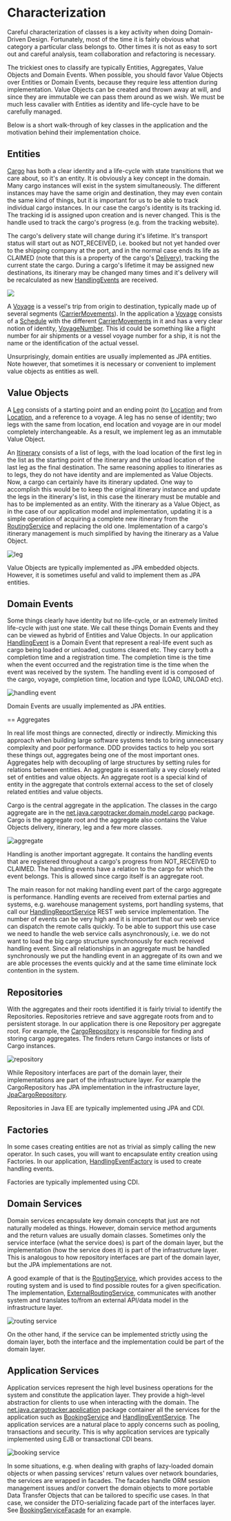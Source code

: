 # Characterization

Careful characterization of classes is a key activity when doing Domain-Driven Design. Fortunately, most of the time it is fairly obvious what category a particular class belongs to. Other times it is not as easy to sort out and careful analysis, team collaboration and refactoring is necessary.

The trickiest ones to classify are typically Entities, Aggregates, Value Objects and Domain Events. When possible, you should favor Value Objects over Entities or Domain Events, because they require less attention during implementation. Value Objects can be created and thrown away at will, and since they are immutable we can pass them around as we wish. We must be much less cavalier with Entities as identity and life-cycle have to be carefully managed.

Below is a short walk-through of key classes in the application and the motivation behind their implementation choice.

## Entities

[Cargo](https://github.com/m-reza-rahman/cargo-tracker/blob/master/src/main/java/net/java/cargotracker/domain/model/cargo/Cargo.java) has both a clear identity and a life-cycle with state transitions that we care about, so it's an entity. It is obviously a key concept in the domain. Many cargo instances will exist in the system simultaneously. The different instances may have the same origin and destination, they may even contain the same kind of things, but it is important for us to be able to track individual cargo instances. In our case the cargo's identity is its tracking id. The tracking id is assigned upon creation and is never changed. This is the handle used to track the cargo's progress \(e.g. from the tracking website\).

The cargo's delivery state will change during it's lifetime. It's transport status will start out as NOT\_RECEIVED, i.e. booked but not yet handed over to the shipping company at the port, and in the normal case ends its life as CLAIMED \(note that this is a property of the cargo's [Delivery](https://github.com/m-reza-rahman/cargo-tracker/blob/master/src/main/java/net/java/cargotracker/domain/model/cargo/Delivery.java)\), tracking the current state the cargo. During a cargo's lifetime it may be assigned new destinations, its itinerary may be changed many times and it's delivery will be recalculated as new [HandlingEvents](https://github.com/m-reza-rahman/cargo-tracker/blob/master/src/main/java/net/java/cargotracker/domain/model/handling/HandlingEvent.java) are received.

![](.gitbook/assets/cargo.png)

A [Voyage](http://java.net/projects/cargotracker/sources/svn/content/src/main/java/net/java/cargotracker/domain/model/voyage/Voyage.java) is a vessel's trip from origin to destination, typically made up of several segments \([CarrierMovements](http://java.net/projects/cargotracker/sources/svn/content/src/main/java/net/java/cargotracker/domain/model/voyage/CarrierMovement.java)\). In the application a [Voyage](http://java.net/projects/cargotracker/sources/svn/content/src/main/java/net/java/cargotracker/domain/model/voyage/Voyage.java) consists of a [Schedule](http://java.net/projects/cargotracker/sources/svn/content/src/main/java/net/java/cargotracker/domain/model/voyage/Schedule.java) with the different [CarrierMovements](http://java.net/projects/cargotracker/sources/svn/content/src/main/java/net/java/cargotracker/domain/model/voyage/CarrierMovement.java) in it and has a very clear notion of identity, [VoyageNumber](http://java.net/projects/cargotracker/sources/svn/content/src/main/java/net/java/cargotracker/domain/model/voyage/VoyageNumber.java). This id could be something like a flight number for air shipments or a vessel voyage number for a ship, it is not the name or the identification of the actual vessel.

Unsurprisingly, domain entities are usually implemented as JPA entities. Note however, that sometimes it is necessary or convenient to implement value objects as entities as well.

## Value Objects

A [Leg](http://java.net/projects/cargotracker/sources/svn/content/src/main/java/net/java/cargotracker/domain/model/cargo/Leg.java) consists of a starting point and an ending point \(to [Location](http://java.net/projects/cargotracker/sources/svn/content/src/main/java/net/java/cargotracker/domain/model/location/Location.java) and from [Location](http://java.net/projects/cargotracker/sources/svn/content/src/main/java/net/java/cargotracker/domain/model/location/Location.java), and a reference to a voyage. A leg has no sense of identity; two legs with the same from location, end location and voyage are in our model completely interchangeable. As a result, we implement leg as an immutable Value Object.

An [Itinerary](http://java.net/projects/cargotracker/sources/svn/content/src/main/java/net/java/cargotracker/domain/model/cargo/Itinerary.java) consists of a list of legs, with the load location of the first leg in the list as the starting point of the itinerary and the unload location of the last leg as the final destination. The same reasoning applies to itineraries as to legs, they do not have identity and are implemented as Value Objects. Now, a cargo can certainly have its itinerary updated. One way to accomplish this would be to keep the original itinerary instance and update the legs in the itinerary's list, in this case the itinerary must be mutable and has to be implemented as an entity. With the itinerary as a Value Object, as in the case of our application model and implementation, updating it is a simple operation of acquiring a complete new itinerary from the [RoutingService](http://java.net/projects/cargotracker/sources/svn/content/src/main/java/net/java/cargotracker/domain/service/RoutingService.java) and replacing the old one. Implementation of a cargo's itinerary management is much simplified by having the itinerary as a Value Object.

![leg](.gitbook/assets/leg.png)

Value Objects are typically implemented as JPA embedded objects. However, it is sometimes useful and valid to implement them as JPA entities.

## Domain Events

Some things clearly have identity but no life-cycle, or an extremely limited life-cycle with just one state. We call these things Domain Events and they can be viewed as hybrid of Entities and Value Objects. In our application [HandlingEvent](http://java.net/projects/cargotracker/sources/svn/content/src/main/java/net/java/cargotracker/domain/model/handling/HandlingEvent.java) is a Domain Event that represent a real-life event such as cargo being loaded or unloaded, customs cleared etc. They carry both a completion time and a registration time. The completion time is the time when the event occurred and the registration time is the time when the event was received by the system. The handling event id is composed of the cargo, voyage, completion time, location and type \(LOAD, UNLOAD etc\).

![handling event](.gitbook/assets/handling_event.png)

Domain Events are usually implemented as JPA entities.

== Aggregates

In real life most things are connected, directly or indirectly. Mimicking this approach when building large software systems tends to bring unnecessary complexity and poor performance. DDD provides tactics to help you sort these things out, aggregates being one of the most important ones. Aggregates help with decoupling of large structures by setting rules for relations between entities. An aggregate is essentially a vey closely related set of entities and value objects. An aggregate root is a special kind of entity in the aggregate that controls external access to the set of closely related entities and value objects.

Cargo is the central aggregate in the application. The classes in the cargo aggregate are in the [net.java.cargotracker.domain.model.cargo](http://java.net/projects/cargotracker/sources/svn/show/src/main/java/net/java/cargotracker/domain/model/cargo) package. Cargo is the aggregate root and the aggregate also contains the Value Objects delivery, itinerary, leg and a few more classes.

![aggregate](.gitbook/assets/aggregate.png)

Handling is another important aggregate. It contains the handling events that are registered throughout a cargo's progress from NOT\_RECEIVED to CLAIMED. The handling events have a relation to the cargo for which the event belongs. This is allowed since cargo itself is an aggregate root.

The main reason for not making handling event part of the cargo aggregate is performance. Handling events are received from external parties and systems, e.g. warehouse management systems, port handling systems, that call our [HandlingReportService](http://java.net/projects/cargotracker/sources/svn/content/src/main/java/net/java/cargotracker/interfaces/handling/rest/HandlingReportService.java) REST web service implementation. The number of events can be very high and it is important that our web service can dispatch the remote calls quickly. To be able to support this use case we need to handle the web service calls asynchronously, i.e. we do not want to load the big cargo structure synchronously for each received handling event. Since all relationships in an aggregate must be handled synchronously we put the handling event in an aggregate of its own and we are able processes the events quickly and at the same time eliminate lock contention in the system.

## Repositories

With the aggregates and their roots identified it is fairly trivial to identify the Repositories. Repositories retrieve and save aggregate roots from and to persistent storage. In our application there is one Repository per aggregate root. For example, the [CargoRepository](http://java.net/projects/cargotracker/sources/svn/content/src/main/java/net/java/cargotracker/domain/model/cargo/CargoRepository.java) is responsible for finding and storing cargo aggregates. The finders return Cargo instances or lists of Cargo instances.

![repository](.gitbook/assets/cargo_repository.png)

While Repository interfaces are part of the domain layer, their implementations are part of the infrastructure layer. For example the CargoRepository has JPA implementation in the infrastructure layer, [JpaCargoRepository](http://java.net/projects/cargotracker/sources/svn/content/src/main/java/net/java/cargotracker/infrastructure/persistence/jpa/JpaCargoRepository.java).

Repositories in Java EE are typically implemented using JPA and CDI.

## Factories

In some cases creating entities are not as trivial as simply calling the new operator. In such cases, you will want to encapsulate entity creation using Factories. In our application, [HandlingEventFactory](http://java.net/projects/cargotracker/sources/svn/content/src/main/java/net/java/cargotracker/domain/model/handling/HandlingEventFactory.java) is used to create handling events.

Factories are typically implemented using CDI.

## Domain Services

Domain services encapsulate key domain concepts that just are not naturally modeled as things. However, domain service method arguments and the return values are usually domain classes. Sometimes only the service interface \(what the service does\) is part of the domain layer, but the implementation \(how the service does it\) is part of the infrastructure layer. This is analogous to how repository interfaces are part of the domain layer, but the JPA implementations are not.

A good example of that is the [RoutingService](http://java.net/projects/cargotracker/sources/svn/content/src/main/java/net/java/cargotracker/domain/service/RoutingService.java), which provides access to the routing system and is used to find possible routes for a given specification. The implementation, [ExternalRoutingService](http://java.net/projects/cargotracker/sources/svn/content/src/main/java/net/java/cargotracker/infrastructure/routing/ExternalRoutingService.java), communicates with another system and translates to/from an external API/data model in the infrastructure layer.

![routing service](.gitbook/assets/routing_service.png)

On the other hand, if the service can be implemented strictly using the domain layer, both the interface and the implementation could be part of the domain layer.

## Application Services

Application services represent the high level business operations for the system and constitute the application layer. They provide a high-level abstraction for clients to use when interacting with the domain. The [net.java.cargotracker.application](http://java.net/projects/cargotracker/sources/svn/show/src/main/java/net/java/cargotracker/application) package container all the services for the application such as [BookingService](http://java.net/projects/cargotracker/sources/svn/content/src/main/java/net/java/cargotracker/application/BookingService.java) and [HandlingEventService](http://java.net/projects/cargotracker/sources/svn/content/src/main/java/net/java/cargotracker/application/HandlingEventService.java). The application services are a natural place to apply concerns such as pooling, transactions and security. This is why application services are typically implemented using EJB or transactional CDI beans.

![booking service](.gitbook/assets/booking_service.png)

In some situations, e.g. when dealing with graphs of lazy-loaded domain objects or when passing services' return values over network boundaries, the services are wrapped in facades. The facades handle ORM session management issues and/or convert the domain objects to more portable Data Transfer Objects that can be tailored to specific use cases. In that case, we consider the DTO-serializing facade part of the interfaces layer. See [BookingServiceFacade](http://java.net/projects/cargotracker/sources/svn/content/src/main/java/net/java/cargotracker/interfaces/booking/facade/BookingServiceFacade.java) for an example.

